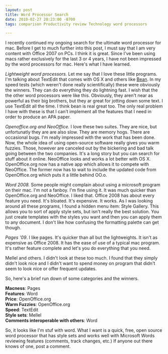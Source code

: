 ```yaml
---
layout: post
title: Word Processor Search
date: 2010-02-27 20:23:00 -0700
tags: comparison Productivity review Technology word processors

---
```

I recently continued my ongoing search for the ultimate word processor for mac. Before I get to much further into this post, I must say that I am very content with Office 2007 on PCs. I think it is great. Since I've been using macs rather exclusively for the last 3 or 4 years, I have not been impressed by the word processors for mac. Here's what I have learned.  
<!--more-->
_Lightweight word processors._ Let me say that I love these little programs. I'm talking about TextEdit that comes with OS X and others like [Bean](http://www.bean-osx.com/Bean.html). In my speed tests (which weren't done really scientifically) these were obviously the winners. They can do everything they do lightning fast. I wish that the the other word processors were like this. Obviously, they aren't near as powerful as their big brothers, but they ar great for jotting down some text. I use TextEdit all the time. I think bean is real great too. The only real problem I have with these is that I can't implement all the features that I need in order to produce an APA paper.  

_Openoffice.org and NeoOffice._ I love these two suites. They are nice, but unfortunatly they are are also slow. They are memory hogs. There are occasional bugs. I'm really impressed with the work that has been done. Now, the whole idea of using open-source software really gives you warm fuzzies. Those, however are canceled out by the bickering and bad talk going between the two companies. It's a long story but you can search for stuff about it online. NeoOffice looks and works a lot better with OS X. OpenOffice.org now has a native app which allows it to compete with NeoOffice. The former now has to wait to include the updated code from OpenOffice.org which puts it a little behind OO.o.  

_Word 2008\._ Some people might complain about using a microsoft program on their mac. I'm not a fanboy. I'm fine using it. It was much quicker than OpenOffice.org and NeoOffice. I liked that. Office 2008 has about every feature you need. It's bloated. It's expensive. It works. As I was looking around all these programs, I found a hidden menu item: Style Gallery. This allows you to sort of apply style sets, but isn't really the best solution. You just create templates with the styles you want and then you can apply them to any document. I don't like how confusing the formatting palette can get though.  

_Pages '09_. I like pages. It's quicker than all but the lightweights. It isn't as expensive as Office 2008\. It has the ease of use of a typical mac program. It's rather feature complete and let's you do everything that you need.  

Mellel and others. I didn't look at these too much. I found that they simply didn't look nice and I didn't want to spend money on program that didn't seem to look nice or offer frequent updates.  

So, here's a brief run down of some categories and the winners.  

**Macness**: Pages  
**Features**: Word  
**Price**: OpenOffice.org  
**Warm Fuzzies**: OpenOffice.org  
**Speed**: TextEdit  
**Style sets**: Mellel  
**Comments interoperable with others**: Word  

So, it looks like I'm stuf with word. What I want is a quick, free, open source word processor that has style sets and works well with Microsoft Words reviewing features (comments, track changes, etc.) If anyone out there knows of one, post a comment.